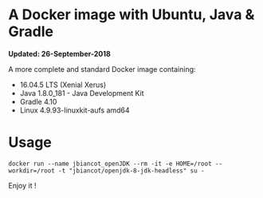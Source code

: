 # A Docker image with Ubuntu, Java & Gradle

**Updated: 26-September-2018**

A more complete and standard Docker image containing:

* 16.04.5 LTS (Xenial Xerus)
* Java 1.8.0_181 - Java Development Kit
* Gradle 4.10
* Linux 4.9.93-linuxkit-aufs amd64

# Usage

`docker run --name jbiancot_openJDK --rm -it -e HOME=/root --workdir=/root -t "jbiancot/openjdk-8-jdk-headless" su -`

Enjoy it !
